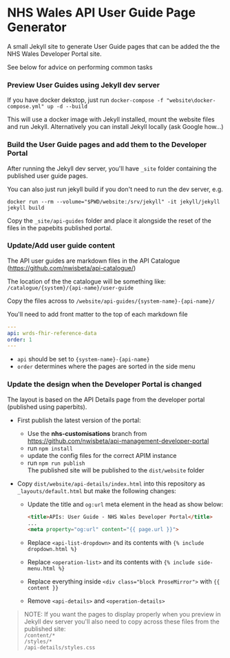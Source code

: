 # NHS Wales API User Guide Page Generator

A small Jekyll site to generate User Guide pages that can be added the the NHS Wales Developer Portal site.

See below for advice on performing common tasks


### Preview User Guides using Jekyll dev server

If you have docker dekstop, just run `docker-compose -f "website\docker-compose.yml" up -d --build`

This will use a docker image with Jekyll installed, mount the website files and run Jekyll. 
Alternatively you can install Jekyll locally (ask Google how...)

### Build the User Guide pages and add them to the Developer Portal
After running the Jekyll dev server, you'll have `_site` folder containing the published user guide pages.

You can also just run jekyll build if you don't need to run the dev server, e.g.
```shell
docker run --rm --volume="$PWD/website:/srv/jekyll" -it jekyll/jekyll jekyll build
```

Copy the `_site/api-guides` folder and place it alongside the reset of the files in the papebits published portal.

### Update/Add user guide content 

The API user guides are markdown files in the API Catalogue (https://github.com/nwisbeta/api-catalogue/)

The location of the the catalogue will be something like: `/catalogue/{system}/{api-name}/user-guide`

Copy the files across to `/website/api-guides/{system-name}-{api-name}/`

You'll need to add front matter to the top of each markdown file
```yml
---
api: wrds-fhir-reference-data
order: 1
---
```
 - `api` should be set to `{system-name}-{api-name}`
 - `order` determines where the pages are sorted in the side menu 

### Update the design when the Developer Portal is changed

The layout is based on the API Details page from the developer portal (published using paperbits).

- First publish the latest version of the portal:
  - Use the **nhs-customisations** branch from https://github.com/nwisbeta/api-management-developer-portal
  - run `npm install`
  -  update the config files for the correct APIM instance 
  - run `npm run publish`  
    The published site will be published to the `dist/website` folder

- Copy `dist/website/api-details/index.html` into this repository as `_layouts/default.html` but make the following changes:
    - Update the title and `og:url` meta element in the head as show below:
        ```html
        <title>APIs: User Guide - NHS Wales Developer Portal</title>
        ...
        <meta property="og:url" content="{{ page.url }}">
        ```

    - Replace `<api-list-dropdown>` and its contents with `{% include dropdown.html %}`
    - Replace `<operation-list>` and its contents with `{% include side-menu.html %}`
    - Replace everything inside `<div class="block ProseMirror">` with `{{ content }}`
    - Remove `<api-details>` and `<operation-details>`

> NOTE: If you want the pages to display properly when you preview in Jekyll dev server you'll also need to copy across these files from the published site:  
> `/content/*`  
> `/styles/*`  
> `/api-details/styles.css`  
 
